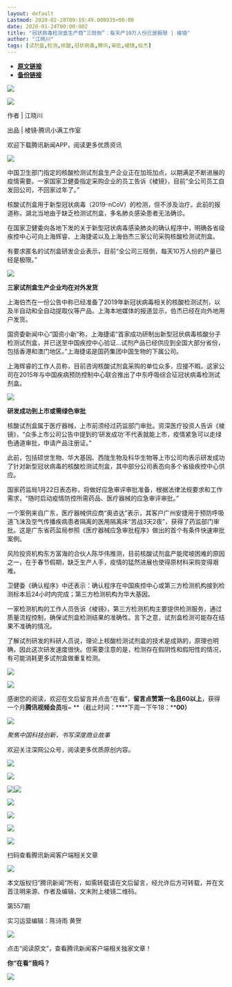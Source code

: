 ```yaml
---
layout: default
Lastmod: 2020-02-28T09:19:49.008935+00:00
date: 2020-01-24T00:00:00Z
title: "冠状病毒检测盒生产商“三班倒”：每天产10万人份已是极限 | 棱镜"
author: "江晓川"
tags: [试剂盒,检测,核酸,冠状病毒,腾讯,审批,棱镜,伯杰]
---
```


* [**原文链接**](http://mp.weixin.qq.com/s?__biz=MzA3MTY0MTQzNg==&mid=2650241211&idx=1&sn=ade6f3b7c8761bb47b8783b783ffda9c&chksm=8729a888b05e219eb02e80cadcb6377d780997fca9702669f0f5275f850e56194d890f3dddad#rd)
* [**备份链接**](http://archive.is/LFMyk)


![](/images/post/8692c7b049763242f82983da83293c0e.jpg)

![](/images/post/ae77bfce468a424bf0f1331098da8ac0.jpg)

作者 | 江晓川    

出品 | 棱镜·腾讯小满工作室

欢迎下载腾讯新闻APP，阅读更多优质资讯

![](/images/post/12e368249f3faa57ea221702b6c601f1.jpg)

中国卫生部门指定的核酸检测试剂盒生产企业正在加班加点，以期满足不断进展的疫情需要。一家国家卫健委指定采购企业的员工告诉《棱镜》，目前“全公司员工自发回公司，不回家过年了。”

核酸试剂盒用于新型冠状病毒（2019-nCoV）的检测，但不涉及治疗。此前的报道称，湖北当地由于缺乏检测试剂盒，多名肺炎感染患者无法确诊。

在国家卫健委向各地下发的关于新型冠状病毒感染肺炎的确认程序中，明确各省级疾控中心可向上海辉睿、上海捷诺以及上海伯杰三家公司采购核酸检测试剂盒。

有要求匿名的试剂盒研发企业表示，目前“全公司三班倒，每天10万人份的产量已经是极限。”

![](/images/post/75fa7adfc3fccebc977e93650f611313.jpg)

**三家试剂盒生产企业均在对外发货**

上海伯杰在一份公告中称已经准备了2019年新冠状病毒相关的核酸检测试剂，以及半自动和全自动提取仪等产品。上海本地媒体的报道显示，伯杰已经在向外地用户发货。

国资委新闻中心“国资小新”称，上海捷诺“首家成功研制出新型冠状病毒核酸分子检测试剂盒，并已送至中国疾控中心验证…试剂产品已经供应到全国大部分省份，包括香港和澳门地区。”上海捷诺是国药集团中国生物的下属公司。

上海辉睿的工作人员称，目前咨询核酸试剂盒采购的单位众多，应接不暇。这家公司在2015年与中国疾病预防控制中心联合推出了中东呼吸综合征冠状病毒检测试剂盒。

![](/images/post/75fa7adfc3fccebc977e93650f611313.jpg)

**研发成功到上市或需绿色审批**  

核酸试剂盒属于医疗器械，上市前须经过药监部门审批。资深医疗投资人告诉《棱镜》，“众多上市公司公告中提到的‘研发成功’不代表就能上市，疫情紧急可以走绿色通道审批，申请产品注册证。”

此前，包括硕世生物、华大基因、西陇生物及科华生物等上市公司均表示研发成功了针对新型冠状病毒的核酸检测试剂盒，其中部分公司表态向多个省级疾控中心供应。

国家药监局1月22日表态称，将做好应急审评审批准备，根据法律法规要求和工作需求，“随时启动疫情防控所需药品、医疗器械的应急审评审批。”

一个案例来自广东，医疗器械供应商“奥咨达”表示，其客户广州安捷用于预防呼吸道飞沫及空气传播疾病患者隔离的医用隔离床“苦战3天2夜”，获得了药监部门审批。这是广东省药监局参照《医疗器械应急审批程序》做出的首个有条件快速审批案例。

风险投资机构东方富海的合伙人陈华伟推测，目前核酸试剂盒产能爬坡困难的原因之一，在于春节假期，缺乏生产人手，疫情的猛然进展也使得原材料采购变得艰难。

卫健委《确认程序》中还表示：确认程序在中国疾控中心或第三方检测机构接到检测标本后24小时内完成；第三方检测机构为华大基因。

一家检测机构的工作人员告诉《棱镜》，第三方检测机构主要提供检测服务，通过质量流程控制，确保试剂盒检测结果的准确性。言下之意，试剂盒检测可能存在结果不准确的情况。

了解试剂研发的科研人员说，理论上核酸检测试剂盒的技术是成熟的，原理也明确，因此这次研发速度很快。但需要注意的是，检测存在假阴性和假阳性的情况，有可能消耗更多试剂盒做重复检测。

![](/images/post/20960d2a055533a15837f56fe309b17e.jpg)

![](/images/post/2eb6c37f0d4d5982a0460d890b4ab4db.jpg)

感谢您的阅读，欢迎在文后留言并点击“在看”，**留言点赞第一名且60以上**，获得一个月**腾讯视频会员**哦~ **（截止时间：****下周一下午18：****00）**

![](/images/post/5eb45257d21759ce464bffa8e758f086.jpg)

_聚焦中国科技创新，书写深度商业故事_

欢迎关注深网公众号，阅读更多优质原创内容。

![](/images/post/7c4fe6e9701836e963bda7c5e059eca6.jpg)

  

![](/images/post/69917137f795d1884f5c6055d20a6c53.jpg)

  

[![](/images/post/7f29d465a6e19efd19cd49b4183f3000.jpg)](http://mp.weixin.qq.com/s?__biz=MzA3MTY0MTQzNg==&mid=2650241161&idx=1&sn=46fcc35b92d70f1de42861edf4e4b332&chksm=8729a8bab05e21ac96cd369b8835854494ee62c413db4cdf0e869193ac4888d081d320f9980f&scene=21#wechat_redirect)[![](/images/post/6939ad814f3c9ede002e37f0254b676b.jpg)](http://mp.weixin.qq.com/s?__biz=MzA3MTY0MTQzNg==&mid=2650241099&idx=1&sn=4b7a2a055ad6e88692a2dbecea552c2a&chksm=8729a878b05e216e7f3cd61d9d93d97871b14860bbcca23ba8695597d0a970a8121c6e425933&scene=21#wechat_redirect)

[![](/images/post/c945650b5ecd1c0365acee121ffc4864.jpg)](http://mp.weixin.qq.com/s?__biz=MzA3MTY0MTQzNg==&mid=2650240923&idx=1&sn=b70ecf93c2365538afd888208a54bd6f&chksm=8729a7a8b05e2ebe7e5e621403fac253cd17a1b883ff538694329e949ce360de083bee47bcca&scene=21#wechat_redirect)

[![](/images/post/3520ef1bfcdb70a3a3800874df039771.jpg)](http://mp.weixin.qq.com/s?__biz=MzA3MTY0MTQzNg==&mid=2650240942&idx=1&sn=9b32ed64c3d7805f3cf41c2ae7c28a2c&chksm=8729a79db05e2e8bfc2ddb2a0e3949c9d2436fffab8a66015a3d60e1e21199e37d0f01785666&scene=21#wechat_redirect)

[![](/images/post/94839b80192b55b11262936334ab5979.jpg)](http://mp.weixin.qq.com/s?__biz=MzA3MTY0MTQzNg==&mid=2650240949&idx=1&sn=89672c2a4041a1196a364bf23f4e615b&chksm=8729a786b05e2e900a23d1a6359469c1c49cad3e26a90c451c6b44f5331c1e69508656d970f9&scene=21#wechat_redirect)

![](/images/post/08e33d9439f33c86bebc11f3102cbe5e.jpg)

扫码查看腾讯新闻客户端相关文章

  

![](/images/post/dd61420c05536f26a186f5fe6bad34ec.jpg)

  

本文版权归“腾讯新闻”所有，如需转载请在文后留言，经允许后方可转载，并在文首注明来源、作者及编辑，文末附上棱镜二维码。

第557期

实习运营编辑：陈诗雨 黄贺

![](/images/post/f3430efc338d121880003c58289cbc5f.jpg)

点击“阅读原文”，查看腾讯新闻客户端相关独家文章！

**你“在看”我吗？**

![](/images/post/d21b3cbc42f278f9e808d91691eaa7d0.jpg)

